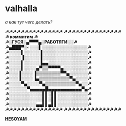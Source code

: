 # valhalla


<i>а как тут чего делать?</i>





<b>
  
  
  
 
 &#9773;&#9773;&#9773;&#9773;&#9773;&#9773;&#9773;&#9773;&#9773;&#9773;&#9773;&#9773;&#9773;&#9773;&#9773; &#9773;&#9773;&#9773;&#9773;&#9773;&#9773;&#9773;&#9773;&#9773;&#9773;&#9773;&#9773;&#9773;&#9773;&#9773;   <br>
&#9773;  коммитим       &#9773;  <br>
&#9773;░ГУСЯ░▄▀▀▀▄░РАБОТЯГИ░░&#9773;  <br>
&#9773;▄███▀░◐░░░▌░░░░░░░░░░░░░░░&#9773;  <br>
&#9773;░░░░▌░░░░░▐░░░░░░░░░░░░░░░&#9773;  <br>
&#9773;░░░░▐░░░░░▐░░░░░░░░░░░░░░░&#9773;  <br>
&#9773;░░░░▌░░░░░▐▄▄░░░░░░░░░░░░░&#9773;  <br>
&#9773;░░░░▌░░░░▄▀▒▒▀▀▀▀▄░░░░░░░░&#9773;  <br>
&#9773;░░░▐░░░░▐▒▒▒▒▒▒▒▒▀▀▄░░░░░░&#9773;  <br>
&#9773;░░░▐░░░░▐▄▒▒▒▒▒▒▒▒▒▒▀▄░░░░&#9773;  <br>
&#9773;░░░░▀▄░░░░▀▄▒▒▒▒▒▒▒▒▒▒▀▄░░&#9773;  <br>
&#9773;░░░░░░▀▄▄▄▄▄█▄▄▄▄▄▄▄▄▄▄▄▀▄&#9773;  <br>
&#9773;░░░░░░░░░░░▌▌░▌▌░░░░░░░░░░&#9773;  <br>
&#9773;░░░░░░░░░░░▌▌░▌▌░░░░░░░░░░&#9773;  <br>
&#9773;░░░░░░░░░▄▄▌▌▄▌▌░░░░░░░░░░&#9773;  <br>
  &#9773;&#9773;&#9773;&#9773;&#9773;&#9773;&#9773;&#9773;&#9773;&#9773;&#9773;&#9773;&#9773;&#9773;&#9773; &#9773;&#9773;&#9773;&#9773;&#9773;&#9773;&#9773;&#9773;&#9773;&#9773;&#9773;&#9773;&#9773;&#9773;&#9773;  <br>

 <a href="https://pbs.twimg.com/media/Cgp2792U4AIn7II.jpg"> HESOYAM </a> 
  
  </b>
